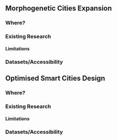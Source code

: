 
## Morphogenetic Cities Expansion

### Where?
### Existing Research
#### Limitations
### Datasets/Accessibility

## Optimised Smart Cities Design

### Where?

### Existing Research
#### Limitations
### Datasets/Accessibility
